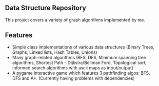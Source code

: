 
## Data Structure Repository

This project covers a variety of graph algorithms implemented by me.


## Features

- Simple class implementations of various data structures (Binary Trees, Graphs, Linked lists, Hash Tables, Unions)
- Many graph-related algorithms (BFS, DFS, Minimum spanning tree algorithms, Shortest Path - Dijkstra/Bellman Ford, Topological sort, informed search algorithms with ascii maps as input/output)
- A pygame interactive game which features 3 pathfinding algos: BFS, DFS and A*. (Currently having problems with dependencies)

